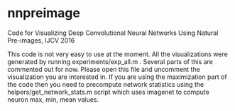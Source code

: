 # nnpreimage
Code for Visualizing Deep Convolutional Neural Networks Using Natural Pre-images, IJCV 2016

This code is not very easy to use at the moment. All the visualizations were generated by running experiments/exp_all.m . Several parts of this are commented out for now. Please open this file and uncomment the visualization you are interested in. If you are using the maximization part of the code then you need to precompute network statistics using the helpers/get_network_stats.m script which uses imagenet to compute neuron max, min, mean values.
